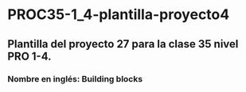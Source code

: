 # PROC35-1_4-plantilla-proyecto4
## Plantilla del proyecto 27 para la clase 35 nivel PRO 1-4.
### Nombre en inglés: Building blocks